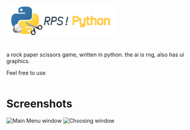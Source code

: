 <img src="LogoFull.png" height="80">
<h1></h1>
a rock paper scissors game, written in python.
the ai is rng, also has ui graphics.

Feel free to use
<br></br>
<h1>Screenshots</h1>
<img src="screenshots/1.png" alt="Main Menu window" weight="" height="">
<img src="screenshots/2.png" alt="Choosing window" weight="" height="">
